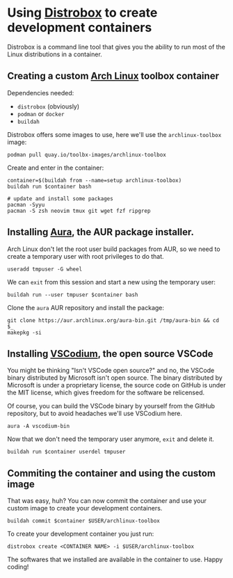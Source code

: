 # Using [Distrobox](https://distrobox.it) to create development containers

Distrobox is a command line tool that gives you the ability to run most of the Linux distributions in a container.

## Creating a custom [Arch Linux](https://archlinux.org) toolbox container

Dependencies needed:
- `distrobox` (obviously)
- `podman` or `docker`
- `buildah`

Distrobox offers some images to use, here we'll use the `archlinux-toolbox` image:

```
podman pull quay.io/toolbx-images/archlinux-toolbox
```

Create and enter in the container:

```
container=$(buildah from --name=setup archlinux-toolbox)
buildah run $container bash

# update and install some packages
pacman -Syyu
pacman -S zsh neovim tmux git wget fzf ripgrep
```

## Installing [Aura](https://github.com/fosskers/aura), the AUR package installer.

Arch Linux don't let the root user build packages from AUR, so we need to create a temporary user with root privileges to do that.

```
useradd tmpuser -G wheel
```

We can `exit` from this session and start a new using the temporary user:

```
buildah run --user tmpuser $container bash
```

Clone the `aura` AUR repository and install the package:

```
git clone https://aur.archlinux.org/aura-bin.git /tmp/aura-bin && cd $_
makepkg -si
```

## Installing [VSCodium](https://vscodium.com), the open source VSCode

You might be thinking "Isn't VSCode open source?" and no, the VSCode binary distributed by Microsoft isn't open source. The binary distributed by Microsoft is under a proprietary license, the source code on GitHub is under the MIT license, which gives freedom for the software be relicensed.

Of course, you can build the VSCode binary by yourself from the GitHub repository, but to avoid headaches we'll use VSCodium here.

```
aura -A vscodium-bin
```

Now that we don't need the temporary user anymore, `exit` and delete it.

```
buildah run $container userdel tmpuser
```

## Commiting the container and using the custom image

That was easy, huh? You can now commit the container and use your custom image to create your development containers.

```
buildah commit $container $USER/archlinux-toolbox
```

To create your development container you just run:

```
distrobox create <CONTAINER NAME> -i $USER/archlinux-toolbox
```

The softwares that we installed are available in the container to use. Happy coding!
